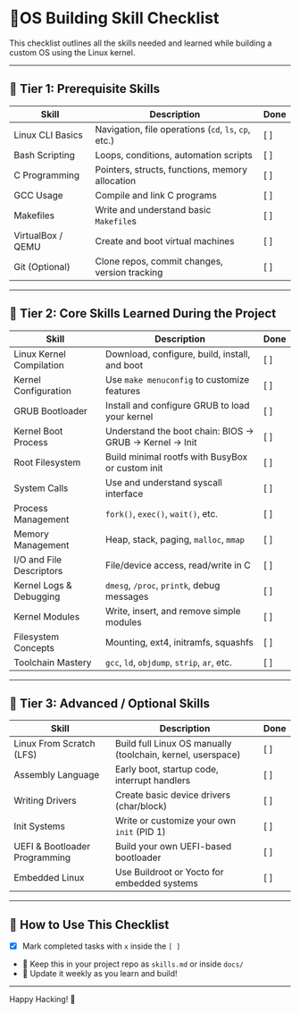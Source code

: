 # 🧠OS Building Skill Checklist

This checklist outlines all the skills needed and learned while building a custom OS using the Linux kernel.

---

## 🔹 Tier 1: Prerequisite Skills

| Skill | Description | Done |
|-------|-------------|------|
| Linux CLI Basics | Navigation, file operations (`cd`, `ls`, `cp`, etc.) | [ ] |
| Bash Scripting | Loops, conditions, automation scripts | [ ] |
| C Programming | Pointers, structs, functions, memory allocation | [ ] |
| GCC Usage | Compile and link C programs | [ ] |
| Makefiles | Write and understand basic `Makefile`s | [ ] |
| VirtualBox / QEMU | Create and boot virtual machines | [ ] |
| Git (Optional) | Clone repos, commit changes, version tracking | [ ] |

---

## 🔹 Tier 2: Core Skills Learned During the Project

| Skill | Description | Done |
|-------|-------------|------|
| Linux Kernel Compilation | Download, configure, build, install, and boot | [ ] |
| Kernel Configuration | Use `make menuconfig` to customize features | [ ] |
| GRUB Bootloader | Install and configure GRUB to load your kernel | [ ] |
| Kernel Boot Process | Understand the boot chain: BIOS → GRUB → Kernel → Init | [ ] |
| Root Filesystem | Build minimal rootfs with BusyBox or custom init | [ ] |
| System Calls | Use and understand syscall interface | [ ] |
| Process Management | `fork()`, `exec()`, `wait()`, etc. | [ ] |
| Memory Management | Heap, stack, paging, `malloc`, `mmap` | [ ] |
| I/O and File Descriptors | File/device access, read/write in C | [ ] |
| Kernel Logs & Debugging | `dmesg`, `/proc`, `printk`, debug messages | [ ] |
| Kernel Modules | Write, insert, and remove simple modules | [ ] |
| Filesystem Concepts | Mounting, ext4, initramfs, squashfs | [ ] |
| Toolchain Mastery | `gcc`, `ld`, `objdump`, `strip`, `ar`, etc. | [ ] |

---

## 🔹 Tier 3: Advanced / Optional Skills

| Skill | Description | Done |
|-------|-------------|------|
| Linux From Scratch (LFS) | Build full Linux OS manually (toolchain, kernel, userspace) | [ ] |
| Assembly Language | Early boot, startup code, interrupt handlers | [ ] |
| Writing Drivers | Create basic device drivers (char/block) | [ ] |
| Init Systems | Write or customize your own `init` (PID 1) | [ ] |
| UEFI & Bootloader Programming | Build your own UEFI-based bootloader | [ ] |
| Embedded Linux | Use Buildroot or Yocto for embedded systems | [ ] |

---

## 🏁 How to Use This Checklist

- [x] Mark completed tasks with `x` inside the `[ ]`
- 📁 Keep this in your project repo as `skills.md` or inside `docs/`
- 🔁 Update it weekly as you learn and build!

---

Happy Hacking! 🚀  
